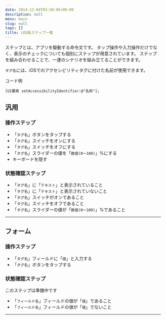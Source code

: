 ```yaml
---
date: 2014-12-04T03:50:05+09:00
description: null
menu: main
slug: null
tags: []
title: iOS版ステップ一覧
---
```


ステップとは、アプリを駆動する命令文です。
タップ操作や入力操作だけでなく、表示のチェックについても個別にステップが用意されています。
ステップを組み合わせることで、一連のシナリオを組み立てることができます。

`タグ名`には、iOSでのアクセシビリティタグに付けた名前が使用できます。

コード例
```
[UI要素 setAccessibilityIdentifier:@"名称"];
```

## 汎用

### 操作ステップ

* 「`タグ名`」ボタンをタップする
* 「`タグ名`」スイッチをオンにする
* 「`タグ名`」スイッチをオフにする
* 「`タグ名`」スライダーの値を「`数値(0〜100)`」%にする
* キーボードを隠す

### 状態確認ステップ

* 「`タグ名`」に「`テキスト`」と表示されていること
* 「`タグ名`」に「`テキスト`」と表示されていないこと
* 「`タグ名`」スイッチがオンであること
* 「`タグ名`」スイッチをオフであること
* 「`タグ名`」スライダーの値が「`数値(0〜100)`」%であること

--------

## フォーム

### 操作ステップ

* 「`タグ名`」フィールドに「`値`」と入力する
* 「`タグ名`」ボタンをタップする

### 状態確認ステップ

このステップは準備中です

* 「`フィールド名`」フィールドの値が「`値`」であること
* 「`フィールド名`」フィールドの値が「`値`」でないこと

--------
